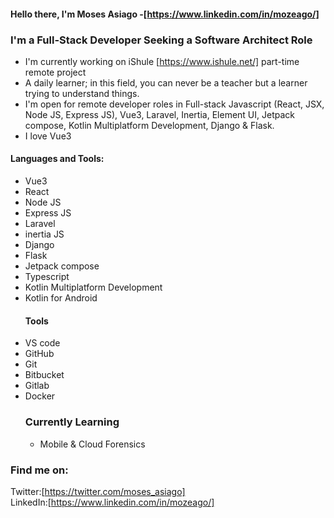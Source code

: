 #### Hello there, I'm Moses Asiago -[https://www.linkedin.com/in/mozeago/]  

### I'm a Full-Stack Developer Seeking a Software Architect Role  

- I'm currently working on iShule [https://www.ishule.net/] part-time remote project  
- A daily learner; in this field, you can never be a teacher but a learner trying to understand things.  
- I'm open for remote developer roles in Full-stack Javascript (React, JSX, Node JS, Express JS), Vue3, Laravel, Inertia, Element UI, Jetpack compose, Kotlin Multiplatform Development, Django & Flask.  
- I love Vue3  

#### Languages and Tools:  
- Vue3
- React
- Node JS
- Express JS
- Laravel
- inertia JS
- Django
- Flask
- Jetpack compose
- Typescript
- Kotlin Multiplatform Development
- Kotlin for Android
  ####  Tools
- VS code
- GitHub
- Git
- Bitbucket
- Gitlab
- Docker
  ###  Currently Learning
  - Mobile & Cloud Forensics
  
### Find me on:
Twitter:[https://twitter.com/moses_asiago]  
LinkedIn:[https://www.linkedin.com/in/mozeago/]

